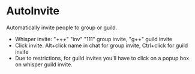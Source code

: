 # AutoInvite

Automatically invite people to group or guild.

* Whisper invite: "+++" "inv" "111" group invite, "g++" guild invite
* Click invite: Alt+click name in chat for group invite, Ctrl+click for guild invite
* Due to restrictions, for guild invites you'll have to click on a popup box on whisper guild invite.
